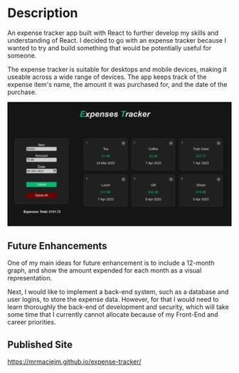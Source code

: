 # Description

An expense tracker app built with React to further develop my skills and understanding of React.
I decided to go with an expense tracker because I wanted to try and build something that would be potentially useful for someone.

The expense tracker is suitable for desktops and mobile devices, making it useable across a wide range of devices.
The app keeps track of the expense item's name, the amount it was purchased for, and the date of the purchase.

![An image of the expense tracker main dashboard](./src/images/expense-tracker-demo-img.png)

## Future Enhancements

One of my main ideas for future enhancement is to include a 12-month graph, and show the amount expended for each month as a visual representation.

Next, I would like to implement a back-end system, such as a database and user logins, to store the expense data. However, for that I would need to learn thoroughly the back-end of development and security, which will take some time that I currently cannot allocate because of my Front-End and career priorities.

## Published Site

https://mrmaciejm.github.io/expense-tracker/
